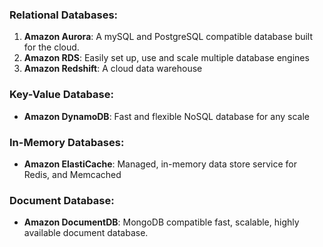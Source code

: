 ### Relational Databases:
1. **Amazon Aurora**: A mySQL and PostgreSQL compatible database built for the cloud.
2. **Amazon RDS**: Easily set up, use and scale multiple database engines
3. **Amazon Redshift**: A cloud data warehouse

### Key-Value Database:
* **Amazon DynamoDB**: Fast and flexible NoSQL database for any scale

### In-Memory Databases:
* **Amazon ElastiCache**: Managed, in-memory data store service for Redis, and Memcached

### Document Database:
* **Amazon DocumentDB**: MongoDB compatible fast, scalable, highly available document database.